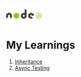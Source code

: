 ![js-image](/pngwing.com.png)

# My Learnings

1. [Inheritance](./inheritance.md)
2. [Async Testing](./async-testing.md)